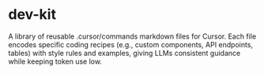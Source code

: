 # dev-kit
A library of reusable .cursor/commands markdown files for Cursor. Each file encodes specific coding recipes (e.g., custom components, API endpoints, tables) with style rules and examples, giving LLMs consistent guidance while keeping token use low.
